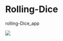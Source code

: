 # Rolling-Dice
rolling-Dice_app
<html>
  <head>
    </head>
  <body>
<img src="file:///Users/patelvraj/Desktop/dice/Screenshot%202019-05-14%20at%2010.43.51%20AM.png">
</body>
    
</html>
  
